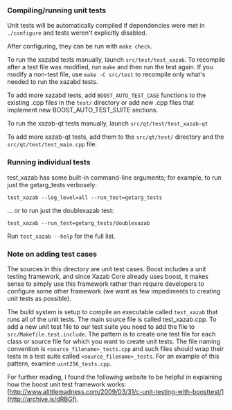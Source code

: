 ### Compiling/running unit tests

Unit tests will be automatically compiled if dependencies were met in `./configure`
and tests weren't explicitly disabled.

After configuring, they can be run with `make check`.

To run the xazabd tests manually, launch `src/test/test_xazab`. To recompile
after a test file was modified, run `make` and then run the test again. If you
modify a non-test file, use `make -C src/test` to recompile only what's needed
to run the xazabd tests.

To add more xazabd tests, add `BOOST_AUTO_TEST_CASE` functions to the existing
.cpp files in the `test/` directory or add new .cpp files that
implement new BOOST_AUTO_TEST_SUITE sections.

To run the xazab-qt tests manually, launch `src/qt/test/test_xazab-qt`

To add more xazab-qt tests, add them to the `src/qt/test/` directory and
the `src/qt/test/test_main.cpp` file.

### Running individual tests

test_xazab has some built-in command-line arguments; for
example, to run just the getarg_tests verbosely:

    test_xazab --log_level=all --run_test=getarg_tests

... or to run just the doublexazab test:

    test_xazab --run_test=getarg_tests/doublexazab

Run `test_xazab --help` for the full list.

### Note on adding test cases

The sources in this directory are unit test cases.  Boost includes a
unit testing framework, and since Xazab Core already uses boost, it makes
sense to simply use this framework rather than require developers to
configure some other framework (we want as few impediments to creating
unit tests as possible).

The build system is setup to compile an executable called `test_xazab`
that runs all of the unit tests.  The main source file is called
test_xazab.cpp. To add a new unit test file to our test suite you need
to add the file to `src/Makefile.test.include`. The pattern is to create 
one test file for each class or source file for which you want to create 
unit tests.  The file naming convention is `<source_filename>_tests.cpp` 
and such files should wrap their tests in a test suite 
called `<source_filename>_tests`. For an example of this pattern, 
examine `uint256_tests.cpp`.

For further reading, I found the following website to be helpful in
explaining how the boost unit test framework works:
[http://www.alittlemadness.com/2009/03/31/c-unit-testing-with-boosttest/](http://archive.is/dRBGf).
